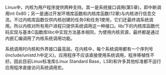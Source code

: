 Linux中，内核为用户程序提供两种支持。其一是系统接口调用(第5章)，即中断调用int 0x80；另一是通过开发环境库函数和内核库函数(12章)与内核进行信息交流。不过内核库函数仅供内核创建的任务0和任务1使用，它们还最终调系统调用。所以内核对所有用户进程只提供系统调用这一种接口。lib/下的内核库函数代码实现与基本C函数库libc中实现方法基本相同，为使用内核资源，最终都是通过内嵌汇编调用了内核系统调用功能。

系统调用时内核和外界接口最高层。在内核中，每个系统调用都有一个序列号(include/unistd.h中定义)。应用程序不应该直接使用系统调用，程序移植性不好。因此目前Linux标准库(Linux Standard Base，LSB)和许多其他标准都不运行应用程序直接访问系统调用宏。